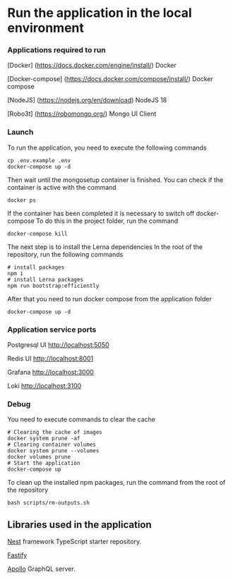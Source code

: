 # Run the application in the local environment

### Applications required to run

[Docker] (https://docs.docker.com/engine/install/) Docker

[Docker-compose] (https://docs.docker.com/compose/install/) Docker compose

[NodeJS] (https://nodejs.org/en/download) NodeJS 18

[Robo3t] (https://robomongo.org/) Mongo UI Client

### Launch

To run the application, you need to execute the following commands

```
cp .env.example .env
docker-compose up -d
```

Then wait until the mongosetup container is finished. You can check if the container is active with the command

```
docker ps
```

If the container has been completed it is necessary to switch off docker-compose To do this in the project folder, run
the command

```
docker-compose kill
```

The next step is to install the Lerna dependencies In the root of the repository, run the following commands

```
# install packages
npm i
# install Lerna packages
npm run bootstrap:efficiently
```

After that you need to run docker compose from the application folder

```
docker-compose up -d
```

### Application service ports

Postgresql UI [http://localhost:5050](http://localhost:5050)

Redis UI [http://localhost:8001](http://localhost:8001)

Grafana [http://localhost:3000](http://localhost:3000)

Loki [http://localhost:3100](http://localhost:3100)

### Debug

You need to execute commands to clear the cache

```
# Clearing the cache of images
docker system prune -af
# Clearing container volumes
docker system prune --volumes
docker volumes prune
# Start the application
docker-compose up
```

To clean up the installed npm packages, run the command from the root of the repository

```
bash scripts/rm-outputs.sh
```

## Libraries used in the application

[Nest](https://github.com/nestjs/nest) framework TypeScript starter repository.

[Fastify](https://github.com/fastify/fastify)

[Apollo](https://github.com/apollographql/apollo-server) GraphQL server.
